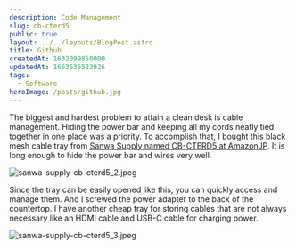 ```yaml
---
description: Code Management
slug: cb-cterd5
public: true
layout: ../../layouts/BlogPost.astro
title: Github
createdAt: 1632099850000
updatedAt: 1663636523926
tags:
  - Software
heroImage: /posts/github.jpg
---
```



The biggest and hardest problem to attain a clean desk is cable management. Hiding the power bar and keeping all my cords neatly tied together in one place was a priority. To accomplish that, I bought this black mesh cable tray from [Sanwa Supply named CB-CTERD5 at AmazonJP](https://amzn.to/3AUu9Z6). It is long enough to hide the power bar and wires very well.

![sanwa-supply-cb-cterd5_2.jpeg](/posts/cb-cterd5_sanwa-supply-cb-cterd5-2-jpeg.jpg)

Since the tray can be easily opened like this, you can quickly access and manage them. And I screwed the power adapter to the back of the countertop. I have another cheap tray for storing cables that are not always necessary like an HDMI cable and USB-C cable for charging power.

![sanwa-supply-cb-cterd5_3.jpeg](/posts/cb-cterd5_sanwa-supply-cb-cterd5-3-jpeg.jpg)
